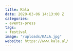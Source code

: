 ```yaml
---
title: Kala
date: 2020-03-06 14:13:00 Z
categories:
- events-press
tags:
- festival
image: "/uploads/KALA.jpg"
website: https://www.kala.al/
---
```


